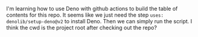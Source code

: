I'm learning how to use Deno with github actions to build the table of contents for this repo.  It seems like we just need the step `uses: denolib/setup-deno@v2` to install Deno.  Then we can simply run the script. I think the cwd is the project root after checking out the repo?